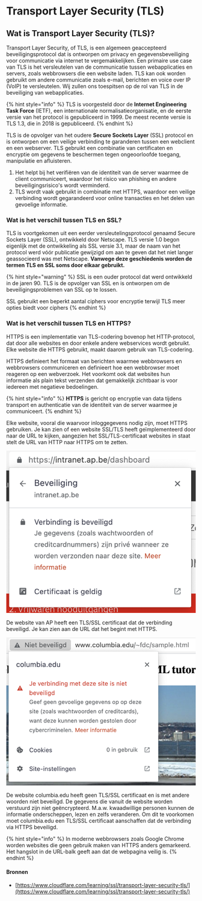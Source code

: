 # Transport Layer Security (TLS)

## Wat is Transport Layer Security (TLS)?&#x20;

Transport Layer Security, of TLS, is een algemeen geaccepteerd beveiligingsprotocol dat is ontworpen om privacy en gegevensbeveiliging voor communicatie via internet te vergemakkelijken. Een primaire use case van TLS is het versleutelen van de communicatie tussen webapplicaties en servers, zoals webbrowsers die een website laden. TLS kan ook worden gebruikt om andere communicatie zoals e-mail, berichten en voice over IP (VoIP) te versleutelen. Wij zullen ons toespitsen op de rol van TLS in de beveiliging van webapplicaties.

{% hint style="info" %}
TLS is voorgesteld door de **Internet Engineering Task Force** (IETF), een internationale normalisatieorganisatie, en de eerste versie van het protocol is gepubliceerd in 1999. De meest recente versie is TLS 1.3, die in 2018 is gepubliceerd.
{% endhint %}

TLS is de opvolger van het oudere **Secure Sockets Layer** (SSL) protocol en is ontworpen om een veilige verbinding te garanderen tussen een webclient en een webserver. TLS gebruikt een combinatie van certificaten en encryptie om gegevens te beschermen tegen ongeoorloofde toegang, manipulatie en afluisteren.

1. Het helpt bij het verifiëren van de identiteit van de server waarmee de client communiceert, waardoor het risico van phishing en andere beveiligingsrisico's wordt verminderd.
2. TLS wordt vaak gebruikt in combinatie met HTTPS, waardoor een veilige verbinding wordt gegarandeerd voor online transacties en het delen van gevoelige informatie.

### Wat is het verschil tussen TLS en SSL?

TLS is voortgekomen uit een eerder versleutelingsprotocol genaamd Secure Sockets Layer (SSL), ontwikkeld door Netscape. TLS versie 1.0 begon eigenlijk met de ontwikkeling als SSL versie 3.1, maar de naam van het protocol werd vóór publicatie gewijzigd om aan te geven dat het niet langer geassocieerd was met Netscape. **Vanwege deze geschiedenis worden de termen TLS en SSL soms door elkaar gebruikt.**

{% hint style="warning" %}
SSL is een ouder protocol dat werd ontwikkeld in de jaren 90. TLS is de opvolger van SSL en is ontworpen om de beveiligingsproblemen van SSL op te lossen.

SSL gebruikt een beperkt aantal ciphers voor encryptie terwijl TLS meer opties biedt voor ciphers
{% endhint %}

### Wat is het verschil tussen TLS en HTTPS?

HTTPS is een implementatie van TLS-codering bovenop het HTTP-protocol, dat door alle websites en door enkele andere webservices wordt gebruikt. Elke website die HTTPS gebruikt, maakt daarom gebruik van TLS-codering.

HTTPS definieert het formaat van berichten waarmee webbrowsers en webbrowsers communiceren en definieert hoe een webbrowser moet reageren op een webverzoek. Het voorkomt ook dat websites hun informatie als plain tekst verzenden dat gemakkelijk zichtbaar is voor iedereen met negatieve bedoelingen.

{% hint style="info" %}
**HTTPS** is gericht op encryptie van data tijdens transport en authenticatie van de identiteit van de server waarmee je communiceert.
{% endhint %}

Elke website, vooral die waarvoor inloggegevens nodig zijn, moet HTTPS gebruiken. Je kan zien of een website SSL/TLS heeft geïmplementeerd door naar de URL te kijken, aangezien het SSL/TLS-certificaat websites in staat stelt de URL van HTTP naar HTTPS om te zetten.

![](<../../.gitbook/assets/image (2).png>)

De website van AP heeft een TLS/SSL certificaat dat de verbinding beveiligd. Je kan zien aan de URL dat het begint met HTTPS.

![](<../../.gitbook/assets/image (1).png>)

De website columbia.edu heeft geen TLS/SSL certificaat en is met andere woorden niet beveiligd. De gegevens die vanuit de website worden verstuurd zijn niet geëncrypteerd. M.a.w. kwaadwillige personen kunnen de informatie onderscheppen, lezen en zelfs veranderen. Om dit te voorkomen moet columbia.edu een TLS/SSL certificaat aanschaffen dat de verbinding via HTTPS beveiligd.

{% hint style="info" %}
In moderne webbrowsers zoals Google Chrome worden websites die geen gebruik maken van HTTPS anders gemarkeerd. Het hangslot in de URL-balk geeft aan dat de webpagina veilig is.
{% endhint %}

#### Bronnen

* [https://www.cloudflare.com/learning/ssl/transport-layer-security-tls/](https://www.cloudflare.com/learning/ssl/transport-layer-security-tls/)

